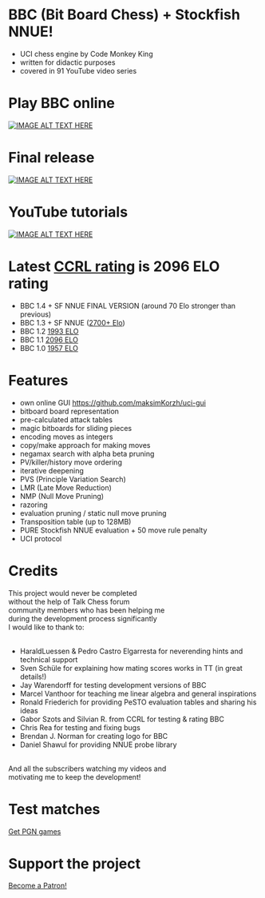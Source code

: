 # BBC (Bit Board Chess) + Stockfish NNUE!
 - UCI chess engine by Code Monkey King<br>
 - written for didactic purposes<br>
 - covered in 91 YouTube video series

# Play BBC online
[![IMAGE ALT TEXT HERE](https://github.com/maksimKorzh/uci-gui/blob/main/gui.png)](https://maksimkorzh.pythonanywhere.com)

# Final release
[![IMAGE ALT TEXT HERE](https://github.com/maksimKorzh/bbc/blob/master/LOGO.png)](https://github.com/maksimKorzh/bbc/releases/tag/1.4)

# YouTube tutorials
[![IMAGE ALT TEXT HERE](https://img.youtube.com/vi/QUNP-UjujBM/0.jpg)](https://www.youtube.com/watch?v=QUNP-UjujBM&list=PLmN0neTso3Jxh8ZIylk74JpwfiWNI76Cs)

# Latest <a href="https://www.computerchess.org.uk/ccrl/404/cgi/compare_engines.cgi?family=BBC&print=Rating+list&print=Results+table&print=LOS+table&print=Ponder+hit+table&print=Eval+difference+table&print=Comopp+gamenum+table&print=Overlap+table&print=Score+with+common+opponents">CCRL rating</a> is 2096 ELO rating
 - BBC 1.4 + SF NNUE FINAL VERSION (around 70 Elo stronger than previous)
 - BBC 1.3 + SF NNUE (<a href="http://talkchess.com/forum3/viewtopic.php?f=6&t=75536">2700+ Elo</a>)
 - BBC 1.2 <a href="https://www.computerchess.org.uk/ccrl/404/cgi/engine_details.cgi?match_length=30&each_game=1&print=Details&each_game=1&eng=BBC%201.2%2064-bit#BBC_1_2_64-bit">1993 ELO</a> 
 - BBC 1.1 <a href="https://www.computerchess.org.uk/ccrl/404/cgi/engine_details.cgi?print=Details&each_game=1&eng=BBC%201.1%2064-bit#BBC_1_1_64-bit">2096 ELO</a>
 - BBC 1.0 <a href="https://www.computerchess.org.uk/ccrl/404/cgi/engine_details.cgi?print=Details&each_game=1&eng=BBC%201.0%2064-bit#BBC_1_0_64-bit">1957 ELO </a>

# Features
 - own online GUI https://github.com/maksimKorzh/uci-gui
 - bitboard board representation
 - pre-calculated attack tables
 - magic bitboards for sliding pieces
 - encoding moves as integers
 - copy/make approach for making moves
 - negamax search with alpha beta pruning
 - PV/killer/history move ordering
 - iterative deepening
 - PVS (Principle Variation Search)
 - LMR (Late Move Reduction)
 - NMP (Null Move Pruning)
 - razoring
 - evaluation pruning / static null move pruning
 - Transposition table (up to 128MB)
 - PURE Stockfish NNUE evaluation + 50 move rule penalty
 - UCI protocol

# Credits
  
  This project would never be completed<br>
  without the help of Talk Chess forum<br>
  community members who has been helping me<br>
  during the development process significantly<br>
  I would like to thank to:<br>
  <br>
   - HaraldLuessen & Pedro Castro Elgarresta for neverending hints and technical support
   - Sven Schüle for explaining how mating scores works in TT (in great details!)
   - Jay Warendorff for testing development versions of BBC<br>
   - Marcel Vanthoor for teaching me linear algebra and general inspirations
   - Ronald Friederich for providing PeSTO evaluation tables and sharing his ideas
   - Gabor Szots and Silvian R. from CCRL for testing & rating BBC
   - Chris Rea for testing and fixing bugs
   - Brendan J. Norman for creating logo for BBC
   - Daniel Shawul for providing NNUE probe library
  <br>
  And all the subscribers watching my videos and<br>
  motivating me to keep the development!<br>

# Test matches
<a href="https://github.com/maksimKorzh/bbc/tree/master/pgn">Get PGN games</a>

# Support the project
<a href="https://www.patreon.com/code_monkey_king">Become a Patron!</a>
  
  
  
  
